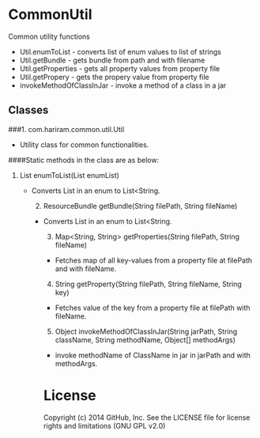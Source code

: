 CommonUtil
==========

Common utility functions
- Util.enumToList - converts list of enum values to list of strings
- Util.getBundle - gets bundle from path and with filename
- Util.getProperties - gets all property values from property file
- Util.getPropery - gets the propery value from property file
- invokeMethodOfClassInJar - invoke a method of a class in a jar

Classes
----------
###1. com.hariram.common.util.Util
  - Utility class for common functionalities.
 
####Static methods in the class are as below:

1. List<String> enumToList(List<Object> enumList)
  - Converts List<Object> in an enum to List<String.
 
2. ResourceBundle getBundle(String filePath, String fileName)
  - Converts List<Object> in an enum to List<String.
 
3. Map<String, String> getProperties(String filePath, String fileName)
  - Fetches map of all key-values from a property file at filePath and with fileName.
 
4. String getProperty(String filePath, String fileName, String key)
  - Fetches value of the key from a property file at filePath with fileName.

5. Object invokeMethodOfClassInJar(String jarPath, String className, String methodName, Object[] methodArgs)
  - invoke methodName of ClassName in jar in jarPath and with methodArgs.

License
==========
Copyright (c) 2014 GitHub, Inc. See the LICENSE file for license rights and limitations (GNU GPL v2.0)